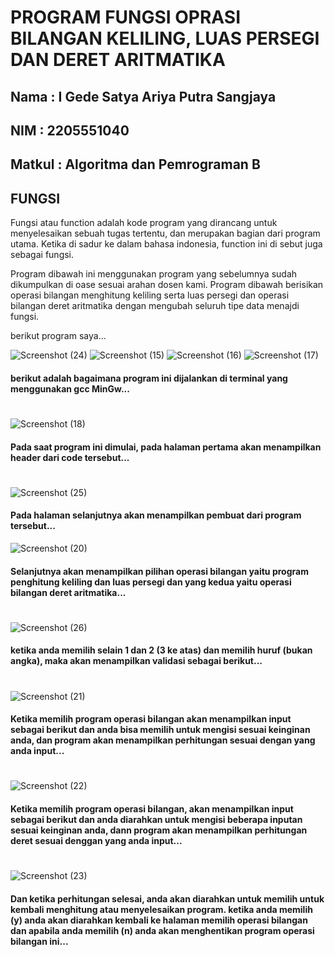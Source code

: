 # PROGRAM FUNGSI OPRASI BILANGAN KELILING, LUAS PERSEGI DAN DERET ARITMATIKA
## Nama   : I Gede Satya Ariya Putra Sangjaya
## NIM    : 2205551040
## Matkul : Algoritma dan Pemrograman B
## FUNGSI
Fungsi atau function adalah kode program yang dirancang untuk menyelesaikan sebuah tugas tertentu, dan merupakan bagian dari program utama. Ketika di sadur ke dalam bahasa indonesia, function ini di sebut juga sebagai fungsi.

Program dibawah ini menggunakan program yang sebelumnya sudah dikumpulkan di oase sesuai arahan dosen kami.
Program dibawah berisikan operasi bilangan menghitung keliling serta luas persegi dan operasi bilangan deret aritmatika dengan mengubah seluruh tipe data menajdi fungsi.

berikut program saya...

![Screenshot (24)](https://user-images.githubusercontent.com/114044303/196040620-c7e8cb6b-a01d-41b0-930c-84e92e1f9e1f.png)
![Screenshot (15)](https://user-images.githubusercontent.com/114044303/196040440-244bc523-e425-47cf-aa82-ccce099c4e3d.png)
![Screenshot (16)](https://user-images.githubusercontent.com/114044303/196040447-d7661b4d-3bad-4607-ba21-6685be44ad4b.png)
![Screenshot (17)](https://user-images.githubusercontent.com/114044303/196040451-a2d1d3f6-26be-4399-bf57-cc198e20ac1c.png)
#### berikut adalah bagaimana program ini dijalankan di terminal yang menggunakan gcc MinGw...
#

![Screenshot (18)](https://user-images.githubusercontent.com/114044303/196040496-7cc786f1-9184-4cf4-a0df-0ae720816ded.png)
#### Pada saat program ini dimulai, pada halaman pertama akan menampilkan header dari code tersebut...
#

![Screenshot (25)](https://user-images.githubusercontent.com/114044303/196040692-a22c33c9-8c1d-491a-b81f-f3209755a5cc.png)
#### Pada halaman selanjutnya akan menampilkan pembuat dari program tersebut...


![Screenshot (20)](https://user-images.githubusercontent.com/114044303/196040719-08b52333-a424-4f44-b93b-134d5580136b.png)
#### Selanjutnya akan menampilkan pilihan operasi bilangan yaitu program penghitung keliling dan luas persegi dan yang kedua yaitu operasi bilangan deret aritmatika...
#

![Screenshot (26)](https://user-images.githubusercontent.com/114044303/196041016-b8fe5299-ba6d-47ff-afe2-6f2bb07884c1.png)
#### ketika anda memilih selain 1 dan 2 (3 ke atas) dan memilih huruf (bukan angka), maka akan menampilkan validasi sebagai berikut...
#

![Screenshot (21)](https://user-images.githubusercontent.com/114044303/196040919-5c519789-3d61-4b02-98db-9ea3abedcf10.png)
#### Ketika memilih program operasi bilangan  akan menampilkan input sebagai berikut dan anda bisa memilih untuk mengisi sesuai keinginan anda, dan program akan menampilkan perhitungan sesuai dengan yang anda input...
#

![Screenshot (22)](https://user-images.githubusercontent.com/114044303/196041214-aeb09518-2926-46c9-b719-6089b9117323.png)
#### Ketika memilih program operasi bilangan, akan menampilkan input sebagai berikut dan anda diarahkan untuk mengisi beberapa inputan sesuai keinginan anda, dann program akan menampilkan perhitungan deret sesuai denggan yang anda input...
#

![Screenshot (23)](https://user-images.githubusercontent.com/114044303/196041344-0f84318e-b187-4f30-a53c-69842ef04a99.png)
#### Dan ketika perhitungan selesai, anda akan diarahkan untuk memilih untuk kembali menghitung atau menyelesaikan program. ketika anda memilih (y) anda akan diarahkan kembali ke halaman memilih operasi bilangan dan apabila anda memilih (n) anda akan menghentikan program operasi bilangan ini...
